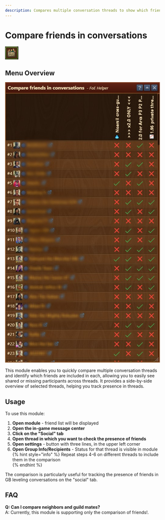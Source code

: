 ```yaml
---
description: Compares multiple conversation threads to show which friends are included in each
---
```


# Compare friends in conversations

![Icon](./.images/icon.png)

## Menu Overview

![Overview](./.images/menu-layout.jpg)

This module enables you to quickly compare multiple conversation threads and identify which friends are included in each, allowing you to easily see shared or missing participants across threads. It provides a side-by-side overview of selected threads, helping you track presence in threads.

## Usage

To use this module:
1. **Open module** - friend list will be displayed
2. **Open the in-game message center**
3. **Click on the "Social" tab**
4. **Open thread in which you want to check the presence of friends**
5. **Open settings** - button with three lines, in the upper left corner
6. **Open Group Info/Recipients** - Status for that thread is visible in module
{% hint style="info" %}
Repeat steps 4-6 on different threads to include them in the comparison  
{% endhint %}

The comparison is particularly useful for tracking the presence of friends in GB leveling conversations on the "social" tab.

## FAQ

**Q: Can I compare neighbors and guild mates?**<br>
A: Currently, this module is supporting only the comparison of friends!.
